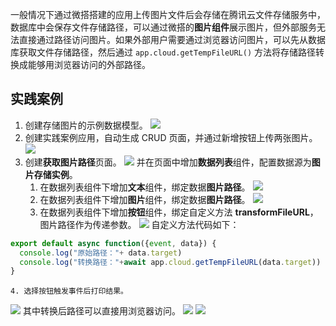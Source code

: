 一般情况下通过微搭搭建的应用上传图片文件后会存储在腾讯云文件存储服务中，数据库中会保存文件存储路径，可以通过微搭的**图片组件**展示图片，但外部服务无法直接通过路径访问图片。如果外部用户需要通过浏览器访问图片，可以先从数据库获取文件存储路径，然后通过 `app.cloud.getTempFileURL()` 方法将存储路径转换成能够用浏览器访问的外部路径。

## 实践案例
1. 创建存储图片的示例数据模型。
![](https://qcloudimg.tencent-cloud.cn/raw/018d57cc1a027588f3b06552ad8f985a.png)
2. 创建实践案例应用，自动生成 CRUD 页面，并通过新增按钮上传两张图片。
![](https://qcloudimg.tencent-cloud.cn/raw/8a273b312d76bb2fb7bb48918077902a.png)
3. 创建**获取图片路径**页面。
![](https://qcloudimg.tencent-cloud.cn/raw/051c8befe5e698e24dd60187d4f10195.png)
并在页面中增加**数据列表**组件，配置数据源为**图片存储实例**。
    1. 在数据列表组件下增加**文本**组件，绑定数据**图片路径**。
![](https://qcloudimg.tencent-cloud.cn/raw/62fe464fedf5edabd4d370fe9d4c3448.png)
    2. 在数据列表组件下增加**图片**组件，绑定数据**图片路径**。
![](https://qcloudimg.tencent-cloud.cn/raw/53542d5bf73170b882e34c609315b3c7.png)
    3. 在数据列表组件下增加**按钮**组件，绑定自定义方法 **transformFileURL**，图片路径作为传递参数。
![](https://qcloudimg.tencent-cloud.cn/raw/3fca5ab5b90618be4f9272f8afe9f760.png)
自定义方法代码如下：
```javascript
export default async function({event, data}) {
  console.log("原始路径："+ data.target)
  console.log("转换路径："+await app.cloud.getTempFileURL(data.target))
}
```
    4. 选择按钮触发事件后打印结果。
![](https://qcloudimg.tencent-cloud.cn/raw/5729c014892ca6f22d66dbd88f784469.png)
其中转换后路径可以直接用浏览器访问。
![](https://qcloudimg.tencent-cloud.cn/raw/ea11cc222ecb45c53bc089a10b695bed.png)
![](https://qcloudimg.tencent-cloud.cn/raw/5729c014892ca6f22d66dbd88f784469.png)

